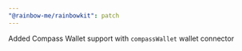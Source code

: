 ```yaml
---
"@rainbow-me/rainbowkit": patch
---
```


Added Compass Wallet support with `compassWallet` wallet connector
